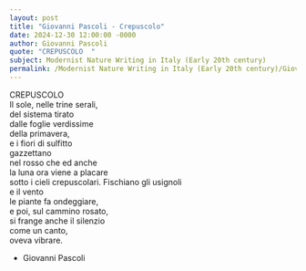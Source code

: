 ```yaml
---
layout: post
title: "Giovanni Pascoli - Crepuscolo"
date: 2024-12-30 12:00:00 -0000
author: Giovanni Pascoli
quote: "CREPUSCOLO  "
subject: Modernist Nature Writing in Italy (Early 20th century)
permalink: /Modernist Nature Writing in Italy (Early 20th century)/Giovanni Pascoli/Giovanni Pascoli - Crepuscolo
---
```


CREPUSCOLO  
Il sole, nelle trine serali,  
del sistema tirato  
dalle foglie verdissime  
della primavera,  
e i fiori di sulfitto  
gazzettano  
nel rosso che ed anche  
la luna ora viene a placare  
sotto i cieli crepuscolari.
Fischiano gli usignoli  
e il vento  
le piante fa ondeggiare,  
e poi, sul cammino rosato,  
si frange anche il silenzio  
come un canto,  
oveva vibrare.


- Giovanni Pascoli
